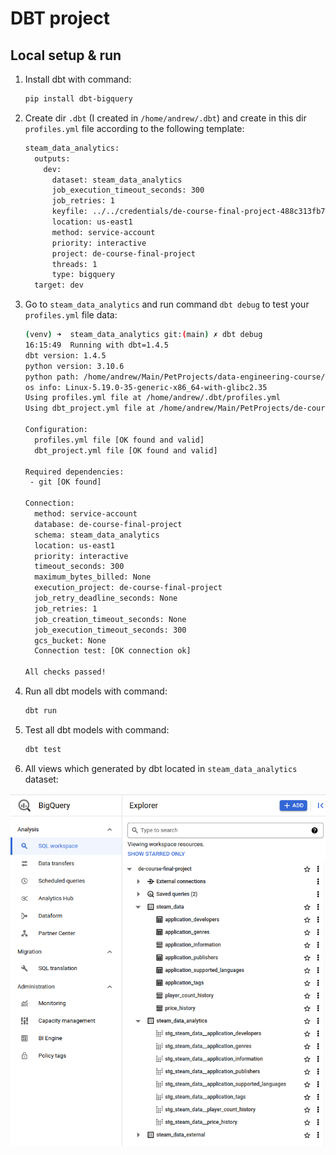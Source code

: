 # DBT project

## Local setup & run

1. Install dbt with command:
    ```bash
    pip install dbt-bigquery
    ```

2. Create dir `.dbt` (I created in `/home/andrew/.dbt`) and create in this dir `profiles.yml` file according to the following template:
    ```bash
    steam_data_analytics:
      outputs:
        dev:
          dataset: steam_data_analytics
          job_execution_timeout_seconds: 300
          job_retries: 1
          keyfile: ../../credentials/de-course-final-project-488c313fb731.json
          location: us-east1
          method: service-account
          priority: interactive
          project: de-course-final-project
          threads: 1
          type: bigquery
      target: dev
    ```

3. Go to `steam_data_analytics` and run command `dbt debug` to test your `profiles.yml` file data:

    ```bash
    (venv) ➜  steam_data_analytics git:(main) ✗ dbt debug                                                           
    16:15:49  Running with dbt=1.4.5
    dbt version: 1.4.5
    python version: 3.10.6
    python path: /home/andrew/Main/PetProjects/data-engineering-course/venv/bin/python
    os info: Linux-5.19.0-35-generic-x86_64-with-glibc2.35
    Using profiles.yml file at /home/andrew/.dbt/profiles.yml
    Using dbt_project.yml file at /home/andrew/Main/PetProjects/de-course-final-project/dbt/steam_data_analytics/dbt_project.yml
    
    Configuration:
      profiles.yml file [OK found and valid]
      dbt_project.yml file [OK found and valid]
    
    Required dependencies:
     - git [OK found]
    
    Connection:
      method: service-account
      database: de-course-final-project
      schema: steam_data_analytics
      location: us-east1
      priority: interactive
      timeout_seconds: 300
      maximum_bytes_billed: None
      execution_project: de-course-final-project
      job_retry_deadline_seconds: None
      job_retries: 1
      job_creation_timeout_seconds: None
      job_execution_timeout_seconds: 300
      gcs_bucket: None
      Connection test: [OK connection ok]
    
    All checks passed!
    ```
   
4. Run all dbt models with command:
    ```bash
    dbt run
    ```

5. Test all dbt models with command:

   ```bash
   dbt test
   ```
   
6. All views which generated by dbt located in `steam_data_analytics` dataset:

![img.png](../docs/img/dbt/screenshoot_1.png)
